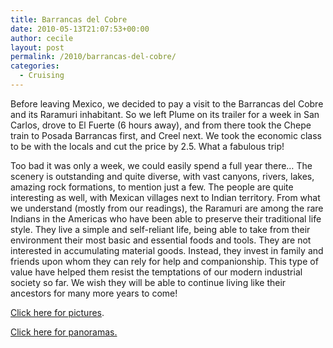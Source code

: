 ```yaml
---
title: Barrancas del Cobre
date: 2010-05-13T21:07:53+00:00
author: cecile
layout: post
permalink: /2010/barrancas-del-cobre/
categories:
  - Cruising
---
```

Before leaving Mexico, we decided to pay a visit to the Barrancas del Cobre and
its Raramuri inhabitant. So we left Plume on its trailer for a week in San
Carlos, drove to El Fuerte (6 hours away), and from there took the Chepe train
to Posada Barrancas first, and Creel next. We took the economic class to be with
the locals and cut the price by 2.5. What a fabulous trip!

Too bad it was only a week, we could easily spend a full year there&#8230; The
scenery is outstanding and quite diverse, with vast canyons, rivers, lakes,
amazing rock formations, to mention just a few. The people are quite interesting
as well, with Mexican villages next to Indian territory. From what we understand
(mostly from our readings), the Raramuri are among the rare Indians in the
Americas who have been able to preserve their traditional life style. They live
a simple and self-reliant life, being able to take from their environment their
most basic and essential foods and tools. They are not interested in
accumulating material goods. Instead, they invest in family and friends upon
whom they can rely for help and companionship. This type of value have helped
them resist the temptations of our modern industrial society so far. We wish
they will be able to continue living like their ancestors for many more years to
come!

[Click here for pictures](https://photos.flupes.family/Public/Plume/Sabbatical/2010-05BarrancasDelCobre/).

[Click here for panoramas.](http://www.gigapan.org/gigapans/most_popular/?q=copper-canyon+lorenzo)